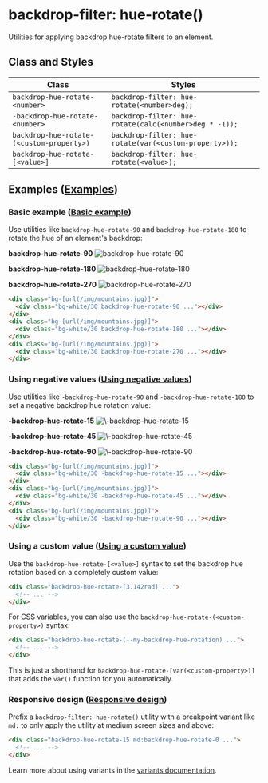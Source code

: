 # backdrop-filter: hue-rotate()

Utilities for applying backdrop hue-rotate filters to an element.

## Class and Styles

| Class                             | Styles                                     |
|-----------------------------------|--------------------------------------------|
| `backdrop-hue-rotate-<number>`    | `backdrop-filter: hue-rotate(<number>deg);` |
| `-backdrop-hue-rotate-<number>`   | `backdrop-filter: hue-rotate(calc(<number>deg * -1));` |
| `backdrop-hue-rotate-(<custom-property>)` | `backdrop-filter: hue-rotate(var(<custom-property>));` |
| `backdrop-hue-rotate-[<value>]`   | `backdrop-filter: hue-rotate(<value>);`    |

## Examples ([Examples](https://tailwindcss.com/docs/backdrop-filter-hue-rotate#examples))

### Basic example ([Basic example](https://tailwindcss.com/docs/backdrop-filter-hue-rotate#basic-example))

Use utilities like `backdrop-hue-rotate-90` and `backdrop-hue-rotate-180` to rotate the hue of an element's backdrop:

**backdrop-hue-rotate-90**
![backdrop-hue-rotate-90](https://images.unsplash.com/photo-1554629947-334ff61d85dc?ixid=MnwxMjA3fDB8MHxwaG90by1wYWdlfHx8fGVufDB8fHx8&ixlib=rb-1.2.1&auto=format&fit=crop&w=1000&h=1000&q=90)

**backdrop-hue-rotate-180**
![backdrop-hue-rotate-180](https://images.unsplash.com/photo-1554629947-334ff61d85dc?ixid=MnwxMjA3fDB8MHxwaG90by1wYWdlfHx8fGVufDB8fHx8&ixlib=rb-1.2.1&auto=format&fit=crop&w=1000&h=1000&q=90)

**backdrop-hue-rotate-270**
![backdrop-hue-rotate-270](https://images.unsplash.com/photo-1554629947-334ff61d85dc?ixid=MnwxMjA3fDB8MHxwaG90by1wYWdlfHx8fGVufDB8fHx8&ixlib=rb-1.2.1&auto=format&fit=crop&w=1000&h=1000&q=90)

```html
<div class="bg-[url(/img/mountains.jpg)]">
  <div class="bg-white/30 backdrop-hue-rotate-90 ..."></div>
</div>
<div class="bg-[url(/img/mountains.jpg)]">
  <div class="bg-white/30 backdrop-hue-rotate-180 ..."></div>
</div>
<div class="bg-[url(/img/mountains.jpg)]">
  <div class="bg-white/30 backdrop-hue-rotate-270 ..."></div>
</div>
```

### Using negative values ([Using negative values](https://tailwindcss.com/docs/backdrop-filter-hue-rotate#using-negative-values))

Use utilities like `-backdrop-hue-rotate-90` and `-backdrop-hue-rotate-180` to set a negative backdrop hue rotation value:

**-backdrop-hue-rotate-15**
![\\-backdrop-hue-rotate-15](https://images.unsplash.com/photo-1554629947-334ff61d85dc?ixid=MnwxMjA3fDB8MHxwaG90by1wYWdlfHx8fGVufDB8fHx8&ixlib=rb-1.2.1&auto=format&fit=crop&w=1000&h=1000&q=90)

**-backdrop-hue-rotate-45**
![\\-backdrop-hue-rotate-45](https://images.unsplash.com/photo-1554629947-334ff61d85dc?ixid=MnwxMjA3fDB8MHxwaG0dby1wYWdlfHx8fGVufDB8fHx8&ixlib=rb-1.2.1&auto=format&fit=crop&w=1000&h=1000&q=90)

**-backdrop-hue-rotate-90**
![\\-backdrop-hue-rotate-90](https://images.unsplash.com/photo-1554629947-334ff61d85dc?ixid=MnwxMjA3fDB8MHxwaG90by1wYWdlfHx8fGVufDB8fHx8&ixlib=rb-1.2.1&auto=format&fit=crop&w=1000&h=1000&q=90)

```html
<div class="bg-[url(/img/mountains.jpg)]">
  <div class="bg-white/30 -backdrop-hue-rotate-15 ..."></div>
</div>
<div class="bg-[url(/img/mountains.jpg)]">
  <div class="bg-white/30 -backdrop-hue-rotate-45 ..."></div>
</div>
<div class="bg-[url(/img/mountains.jpg)]">
  <div class="bg-white/30 -backdrop-hue-rotate-90 ..."></div>
</div>
```

### Using a custom value ([Using a custom value](https://tailwindcss.com/docs/backdrop-filter-hue-rotate#using-a-custom-value))

Use the `backdrop-hue-rotate-[<value>]` syntax to set the backdrop hue rotation based on a completely custom value:

```html
<div class="backdrop-hue-rotate-[3.142rad] ...">
  <!-- ... -->
</div>
```

For CSS variables, you can also use the `backdrop-hue-rotate-(<custom-property>)` syntax:

```html
<div class="backdrop-hue-rotate-(--my-backdrop-hue-rotation) ...">
  <!-- ... -->
</div>
```

This is just a shorthand for `backdrop-hue-rotate-[var(<custom-property>)]` that adds the `var()` function for you automatically.

### Responsive design ([Responsive design](https://tailwindcss.com/docs/backdrop-filter-hue-rotate#responsive-design))

Prefix a `backdrop-filter: hue-rotate()` utility with a breakpoint variant like `md:` to only apply the utility at medium screen sizes and above:

```html
<div class="backdrop-hue-rotate-15 md:backdrop-hue-rotate-0 ...">
  <!-- ... -->
</div>
```

Learn more about using variants in the [variants documentation](https://tailwindcss.com/docs/hover-focus-and-other-states).
